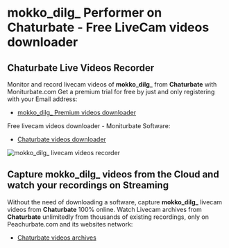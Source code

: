 # mokko_dilg_ Performer on Chaturbate - Free LiveCam videos downloader

## Chaturbate Live Videos Recorder

Monitor and record livecam videos of **mokko_dilg_** from **Chaturbate** with Moniturbate.com
Get a premium trial for free by just and only registering with your Email address:
* [mokko_dilg_ Premium videos downloader](https://moniturbate.com/request-demo-licence-key.html)

Free livecam videos downloader - Moniturbate Software:
* [Chaturbate videos downloader](https://moniturbate.com/moniturbate-download-software.html)

![mokko_dilg_ livecam videos recorder](https://peachurnet.com/templates/moniturbate-software.png)


## Capture mokko_dilg_ videos from the Cloud and watch your recordings on Streaming

Without the need of downloading a software, capture **mokko_dilg_** livecam videos from **Chaturbate** 100% online.
Watch Livecam archives from **Chaturbate** unlimitedly from thousands of existing recordings, only on Peachurbate.com and its websites network:
* [Chaturbate videos archives](https://peachurnet.com/)